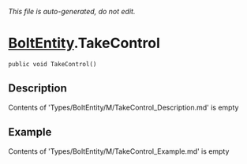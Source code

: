 *This file is auto-generated, do not edit.*

# [BoltEntity](Types/BoltEntity.md).TakeControl
`public void TakeControl()`
## Description
Contents of 'Types/BoltEntity/M/TakeControl_Description.md' is empty
## Example
Contents of 'Types/BoltEntity/M/TakeControl_Example.md' is empty
